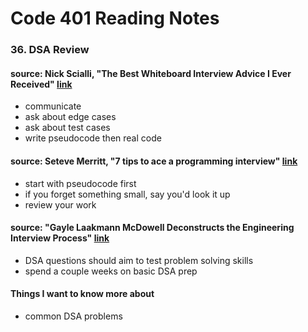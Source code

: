 # Code 401 Reading Notes 
### 36. DSA Review

####  source: Nick Scialli, "The Best Whiteboard Interview Advice I Ever Received" [link](https://hackernoon.com/the-best-whiteboard-interview-advice-i-ever-received-3ebbfa72e4a)
- communicate 
- ask about edge cases
- ask about test cases
- write pseudocode then real code 

####  source: Seteve Merritt, "7 tips to ace a programming interview" [link](https://medium.com/@steve_45636/6-tips-to-ace-a-whiteboard-programming-interview-f06c1b378bc6)
- start with pseudocode first 
- if you forget something small, say you'd look it up 
- review your work 

#### source: "Gayle Laakmann McDowell Deconstructs the Engineering Interview Process" [link](https://www.youtube.com/watch?v=KdXAUst8bdo)
- DSA questions should aim to test problem solving skills
- spend a couple weeks on basic DSA prep

#### Things I want to know more about 
- common DSA problems 
